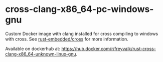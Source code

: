 # cross-clang-x86_64-pc-windows-gnu
Custom Docker image with clang installed for cross compiling to windows with cross.
See [rust-embedded/cross](https://github.com/rust-embedded/cross) for more information.

Available on dockerhub at: https://hub.docker.com/r/freyvalk/rust-cross-clang-x86_64-unknown-linux-gnu.
